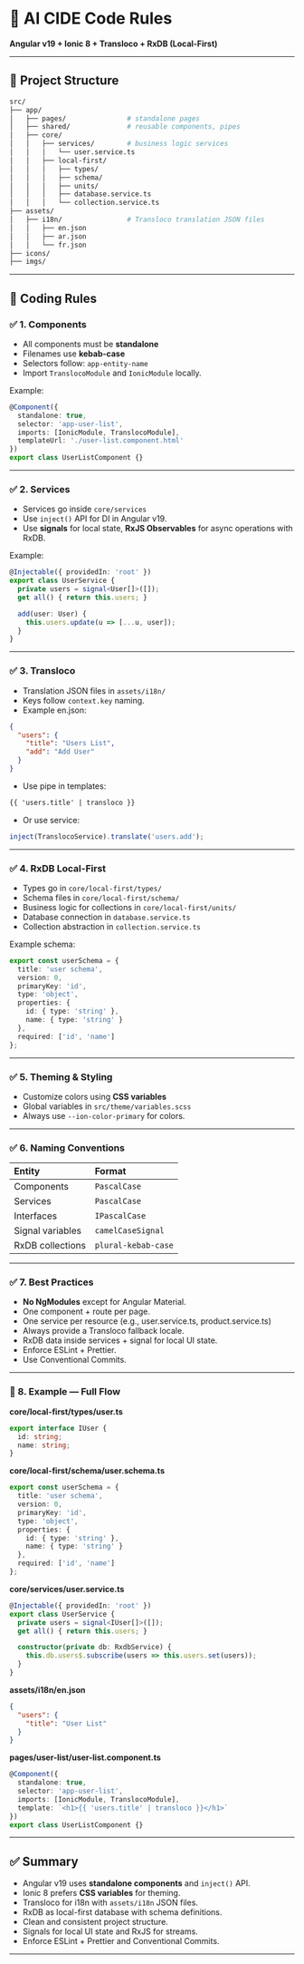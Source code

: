 
# 📘 AI CIDE Code Rules  
**Angular v19 + Ionic 8 + Transloco + RxDB (Local-First)**  

---

## 📁 Project Structure

```bash
src/
├── app/
│   ├── pages/               # standalone pages
│   ├── shared/              # reusable components, pipes
│   ├── core/
│   │   ├── services/        # business logic services
│   │   │   └── user.service.ts
│   │   ├── local-first/
│   │   │   ├── types/
│   │   │   ├── schema/
│   │   │   ├── units/
│   │   │   ├── database.service.ts
│   │   │   └── collection.service.ts
├── assets/
│   ├── i18n/                # Transloco translation JSON files
│   │   ├── en.json
│   │   ├── ar.json
│   │   └── fr.json
├── icons/
├── imgs/
```

---

## 📌 Coding Rules

### ✅ 1. Components
- All components must be **standalone**
- Filenames use **kebab-case**
- Selectors follow: `app-entity-name`
- Import `TranslocoModule` and `IonicModule` locally.

Example:
```ts
@Component({
  standalone: true,
  selector: 'app-user-list',
  imports: [IonicModule, TranslocoModule],
  templateUrl: './user-list.component.html'
})
export class UserListComponent {}
```

---

### ✅ 2. Services  
- Services go inside `core/services`
- Use `inject()` API for DI in Angular v19.
- Use **signals** for local state, **RxJS Observables** for async operations with RxDB.

Example:
```ts
@Injectable({ providedIn: 'root' })
export class UserService {
  private users = signal<User[]>([]);
  get all() { return this.users; }

  add(user: User) {
    this.users.update(u => [...u, user]);
  }
}
```

---

### ✅ 3. Transloco
- Translation JSON files in `assets/i18n/`
- Keys follow `context.key` naming.
- Example en.json:
```json
{
  "users": {
    "title": "Users List",
    "add": "Add User"
  }
}
```
- Use pipe in templates:
```html
{{ 'users.title' | transloco }}
```
- Or use service:
```ts
inject(TranslocoService).translate('users.add');
```

---

### ✅ 4. RxDB Local-First
- Types go in `core/local-first/types/`
- Schema files in `core/local-first/schema/`
- Business logic for collections in `core/local-first/units/`
- Database connection in `database.service.ts`
- Collection abstraction in `collection.service.ts`

Example schema:
```ts
export const userSchema = {
  title: 'user schema',
  version: 0,
  primaryKey: 'id',
  type: 'object',
  properties: {
    id: { type: 'string' },
    name: { type: 'string' }
  },
  required: ['id', 'name']
};
```

---

### ✅ 5. Theming & Styling
- Customize colors using **CSS variables**
- Global variables in `src/theme/variables.scss`
- Always use `--ion-color-primary` for colors.

---

### ✅ 6. Naming Conventions

| Entity             | Format                |
|:------------------|:---------------------|
| Components         | `PascalCase`          |
| Services           | `PascalCase`          |
| Interfaces         | `IPascalCase`         |
| Signal variables   | `camelCaseSignal`     |
| RxDB collections   | `plural-kebab-case`   |

---

### ✅ 7. Best Practices
- **No NgModules** except for Angular Material.
- One component + route per page.
- One service per resource (e.g., user.service.ts, product.service.ts)
- Always provide a Transloco fallback locale.
- RxDB data inside services + signal for local UI state.
- Enforce ESLint + Prettier.
- Use Conventional Commits.

---

### 📌 8. Example — Full Flow  

**core/local-first/types/user.ts**
```ts
export interface IUser {
  id: string;
  name: string;
}
```

**core/local-first/schema/user.schema.ts**
```ts
export const userSchema = {
  title: 'user schema',
  version: 0,
  primaryKey: 'id',
  type: 'object',
  properties: {
    id: { type: 'string' },
    name: { type: 'string' }
  },
  required: ['id', 'name']
};
```

**core/services/user.service.ts**
```ts
@Injectable({ providedIn: 'root' })
export class UserService {
  private users = signal<IUser[]>([]);
  get all() { return this.users; }

  constructor(private db: RxdbService) {
    this.db.users$.subscribe(users => this.users.set(users));
  }
}
```

**assets/i18n/en.json**
```json
{
  "users": {
    "title": "User List"
  }
}
```

**pages/user-list/user-list.component.ts**
```ts
@Component({
  standalone: true,
  selector: 'app-user-list',
  imports: [IonicModule, TranslocoModule],
  template: `<h1>{{ 'users.title' | transloco }}</h1>`
})
export class UserListComponent {}
```

---

## ✅ Summary

- Angular v19 uses **standalone components** and `inject()` API.
- Ionic 8 prefers **CSS variables** for theming.
- Transloco for i18n with `assets/i18n` JSON files.
- RxDB as local-first database with schema definitions.
- Clean and consistent project structure.
- Signals for local UI state and RxJS for streams.
- Enforce ESLint + Prettier and Conventional Commits.

---
